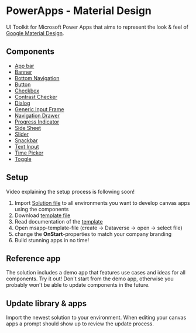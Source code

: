 # PowerApps - Material Design

UI Toolkit for Microsoft Power Apps that aims to represent the look & feel of [Google Material Design](https://material.io/components).

## Components

- [App bar](docs/AppBarTop.md)
- [Banner](docs/Banner.md)
- [Bottom Navigation](docs/BottomNavigation.md)
- [Button](docs/Button.md)
- [Checkbox](docs/Checkbox.md)
- [Contrast Checker](docs/ContrastChecker.md)
- [Dialog](docs/Dialog.md)
- [Generic Input Frame](docs/GenericInputFrame.md)
- [Navigation Drawer](docs/NavigationDrawer.md)
- [Progress Indicator](docs/ProgressIndicator.md)
- [Side Sheet](docs/SideSheet.md)
- [Slider](docs/Slider.md)
- [Snackbar](docs/Snackbar.md)
- [Text Input](docs/TextInput.md)
- [Time Picker](docs/Timepicker.md)
- [Toggle](docs/Toggle.md)

## Setup

Video explaining the setup process is following soon!

1. Import [Solution file](solution/MaterialDesignComponentLibrary_1_0_0_3.zip) to all environments you want to develop canvas apps using the components
2. Download [template file](solution/MaterialDesignTemplate.msapp)
3. Read documentation of the [template](docs/Template.md)
4. Open msapp-template-file (create -> Dataverse -> open -> select file)
5. change the **OnStart**-properties to match your company branding
6. Build stunning apps in no time!

## Reference app

The solution includes a demo app that features use cases and ideas for all components. Try it out!
Don't start from the demo app, otherwise you probably won't be able to update components in the future.

## Update library & apps

Import the newest solution to your environment. When editing your canvas apps a prompt should show up to review the update process.
